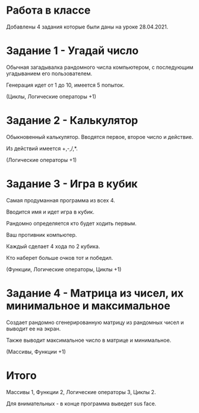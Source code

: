 # Работа в классе
Добавлены 4 задания которые были даны на уроке 28.04.2021.

# Задание 1 - Угадай число

Обычная загадывалка рандомного числа компьютером, с последующим угадыванием его пользователем.

Генерация идет от 1 до 10, имеется 5 попыток.

(Циклы, Логические операторы +1)

# Задание 2 - Калькулятор

Обыкновенный калькулятор. Вводятся первое, второе число и действие.

Из действий имеется +,-,/,*.

(Логические операторы +1)

# Задание 3 - Игра в кубик

Самая продуманная программа из всех 4.

Вводится имя и идет игра в кубик.

Рандомно определяется кто будет ходить первым.

Ваш противник компьютер.

Каждый сделает 4 хода по 2 кубика.

Кто наберет больше очков тот и победил.

(Функции, Логические операторы, Циклы +1)

# Задание 4 - Матрица из чисел, их минимальное и максимальное

Создает рандомно сгенерированную матрицу из рандомных чисел и выводит ее на экран.

Также выводит максимальное число в матрице и минимальное.

(Массивы, Функции +1)

# Итого
Массивы 1, Функции 2, Логические операторы 3, Циклы 2.


Для внимательных - в конце программа выведет sus face.
